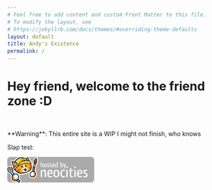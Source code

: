 ```yaml
---
# Feel free to add content and custom Front Matter to this file.
# To modify the layout, see
# https://jekyllrb.com/docs/themes/#overriding-theme-defaults
layout: default
title: Andy's Existence
permalink: /
---
```


<link href="/css/index.css" rel="stylesheet" type="text/css" media="all">
<div class="top-header">
  <h1 class="center console-typed" id="console-banner">
    Hey friend, welcome to the friend zone :D
  </h1>
  <br/>
</div>
<p class="center">
  **Warning**: This entire site is a WIP I might not finish, who knows
</p>
<p>Slap test:</p>
<img src="/img/neocities.png" onclick="getSlapped(this)">




<script src="/js/misc.js"></script>
<script>
  function init() {
    typeOutText('console-banner', /*elem_id:*/
      40,  /*ms:*/
      6,  /*slowCoeff:*/
      true,  /*isCentered:*/
      true, /*endWithCursor*/
    );
  }
</script>